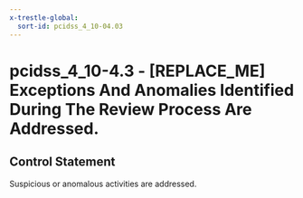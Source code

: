 ```yaml
---
x-trestle-global:
  sort-id: pcidss_4_10-04.03
---
```


# pcidss_4_10-4.3 - \[REPLACE_ME\] Exceptions And Anomalies Identified During The Review Process Are Addressed.

## Control Statement

Suspicious or anomalous activities are addressed.
